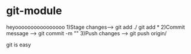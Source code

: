 # git-module

heyoooooooooooooooo
1)Stage changes--> git add ./ git add *
2)Commit message --> git commit -m "<your message>"
3)Push changes --> git push origin/<branch name>

git is easy 
